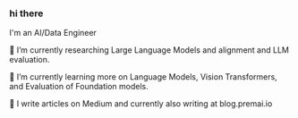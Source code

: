 ### hi there

I'm an AI/Data Engineer

🔬 I’m currently researching Large Language Models and alignment and LLM evaluation.

🌱 I’m currently learning more on Language Models, Vision Transformers, and Evaluation of Foundation models.

📝 I write articles on Medium and currently also writing at blog.premai.io
